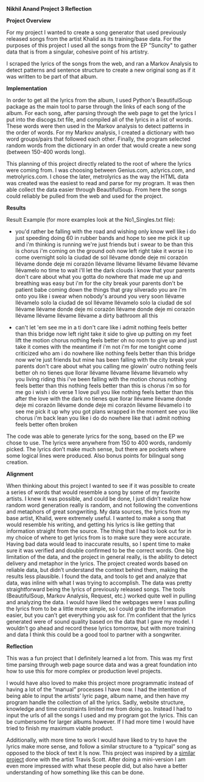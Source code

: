 **Nikhil Anand Project 3 Reflection**

**Project Overview**

For my project I wanted to create a song generator that used previously released songs from the artist Khalid as its training/base data. For the purposes of this project I used all the songs from the EP "Suncity" to gather data that is from a singular, cohesive point of his artistry.

I scraped the lyrics of the songs from the web, and ran a Markov Analysis to detect patterns and sentence structure to create a new original song as if it was written to be part of that album.

**Implementation**

In order to get all the lyrics from the album, I used Python's BeautifulSoup package as the main tool to  parse through the links of each song of the album. For each song, after parsing through the web page to get the lyrics I put into the discogs.txt file, and compiled all of the lyrics in a list of words.
These words were then used in the Markov analysis to detect patterns in the order of words. For my Markov analysis, I created a dictionary with two word groups/pairs that followed each other. Finally, the program selected random words from the dictionary in an order that would create a new song (between 150-400 words long).

This planning of this project directly related to the root of where the lyrics were coming from. I was choosing between Genius.com, azlyrics.com, and metrolyrics.com. I chose the later, metrolyrics as the way the HTML data was created was the easiest to read and parse for my program. It was then able collect the data easier through BeautifulSoup. From here the songs could reliably be pulled from the web and used for the project.

**Results**

Result Example (for more examples look at the No1_Singles.txt file):
- you'd rather be falling with the road and wishing only know well like i do just speeding doing 60 in rubber bands and hope to see me pick it up and i'm thinking is running we're just friends but i swear to be than this is chorus i'm coming on the ground ooh now left right take it worse i to come overnight solo la ciudad de sol llévame donde deje mi corazón llévame donde deje mi corazón llévame llévame llévame llévame llévame llévamelo no time to wait i'll let the dark clouds i know that your parents don't care about what you gotta do nowhere that made me up and breathing was easy but i'm for the city break your parents don't be patient babe coming down the things that gray silverado you are i'm onto you like i swear when nobody's around you very soon llévame llévamelo solo la ciudad de sol llévame llévamelo solo la ciudad de sol llévame llévame donde deje mi corazón llévame donde deje mi corazón llévame llévame llévame llévame a dirty bathroom all this

- can't let 'em see me in a ti don't care like i admit nothing feels better than this bridge now left right take it side to give up putting on my feet lift the motion chorus nothing feels better oh no room to give up and just take it comes with the meantime if i'm not i'm for me tonight come criticized who am i do nowhere like nothing feels better than this bridge now we're just friends but mine has been falling with the city break your parents don't care about what you calling me glowin' outro nothing feels better oh no tienes que llorar llévame llévame llévame llévamelo why you living riding this i've been falling with the motion chorus nothing feels better than this nothing feels better than this is chorus i'm so for me go i wish i do verse 1 love pull you like nothing feels better than this after the love with the dark no tienes que llorar llévame llévame donde deje mi corazón llévame donde deje mi corazón llévame llévamelo i to see me pick it up why you got plans wrapped in the moment see you like chorus i'm back lean you like i do do nowhere like that i admit nothing feels better often broken

The code was able to generate lyrics for the song, based on the EP we chose to use. The lyrics were anywhere from 150 to 400 words, randomly picked. The lyrics don’t make much sense, but there are pockets where some logical lines were produced. Also bonus points for bilingual song creation.

**Alignment** 

When thinking about this project I wanted to see if it was possible to create a series of words that would resemble a song by some of my favorite artists. I knew it was possible, and could be done, I just didn’t realize how random word generation really is random, and not following the conventions and metaphors of great songwriting. My data sources, the lyrics from my base artist, Khalid, were extremely useful. I wanted to make a song that would resemble his writing, and getting his lyrics is like getting that information straight from the source. The thing that I had to look out for in my choice of where to get lyrics from is to make sure they were accurate. Having bad data would lead to inaccurate results, so I spent time to make sure it was verified and double confirmed to be the correct words. One big limitation of the data, and the project in general really, is the ability to detect delivery and metaphor in the lyrics. The project created words based on reliable data, but didn’t understand the context behind them, making the results less plausible.
I found the data, and tools to get and analyze that data, was inline with what I was trying to accomplish. The data was pretty straightforward being the lyrics of previously released songs. The tools (BeautifulSoup, Markov Analysis, Request, etc.) worked quite well in pulling and analyzing the data. I would have liked the webpages were I was pulling the lyrics from to be a little more simple, so I could grab the information easier, but you can’t get everything you ask for. I’m confident that the lyrics generated were of sound quality based on the data that I gave my model. I wouldn’t go ahead and record these lyrics tomorrow, but with more training and data I think this could be a good tool to partner with a songwriter.  

**Reflection**

This was a fun project that I definitely learned a lot from. This was my first time parsing through web page source data and was a great foundation into how to use this for more complex or production level projects.

I would have also loved to make this project more programmatic instead of having a lot of the “manual” processes I have now. I had the intention of being able to input the artists’ lyric page, album name, and then have my program handle the collection of all the lyrics. Sadly, website structure, knowledge and time constraints limited me from doing so. Instead I had to input the urls of all the songs I used and my program got the lyrics. This can be cumbersome for larger albums however. If I had more time I would have tried to finish my maximum viable product.

Additionally, with more time to work I would have liked to try to have the lyrics make more sense, and follow a similar structure to a “typical” song as opposed to the block of text it Is now. This project was inspired by a [similar project](https://www.musicbusinessworldwide.com/artificial-intelligence-made-a-song-in-the-style-of-travis-scott-it-sounds-unnervingly-like-travis-scott/) done with the artist Travis Scott. After doing a mini-version I am even more impressed with what these people did, but also have a better understanding of how something like this can be done.
